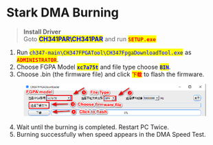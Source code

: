 # Stark DMA Burning

> **Install Driver**\
> Goto <mark style="color:blue;">**CH341PAR\CH341PAR**</mark> and run <mark style="color:red;">**`SETUP.exe`**</mark>

1. Run <mark style="color:blue;">`ch347-main\CH347FPGATool\CH347FpgaDownloadTool.exe`</mark> as <mark style="color:red;">**`ADMINISTRATOR`**</mark>.
2. Choose FGPA Model <mark style="color:blue;">**`xc7a75t`**</mark> and file type choose <mark style="color:blue;">**`BIN`**</mark>.
3. Choose .bin (the firmware file) and click <mark style="color:red;">**`下载`**</mark> to flash the firmware.

<figure><img src="../../../.gitbook/assets/image (50).png" alt=""><figcaption></figcaption></figure>

4. Wait until the burning is completed. Restart PC Twice.
5. Burning successfully when speed appears in the DMA Speed Test.
